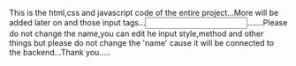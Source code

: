 This is the html,css and javascript code of the entire project...More will be added later on and those input tags...<input type='text' name='text'>.......Please do not change the name,you can edit he input style,method and other things but please do not change the 'name' cause it will be connected to the backend...Thank you.....